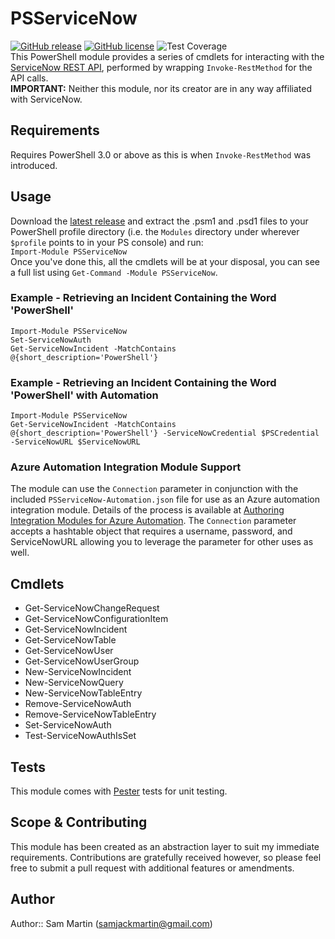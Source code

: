 # PSServiceNow  
[![GitHub release](https://img.shields.io/github/release/Sam-Martin/servicenow-powershell.svg)](https://github.com/Sam-Martin/servicenow-powershell/releases/latest) [![GitHub license](https://img.shields.io/github/license/Sam-Martin/servicenow-powershell.svg)](LICENSE) ![Test Coverage](https://img.shields.io/badge/coverage-87%25-yellowgreen.svg)  
This PowerShell module provides a series of cmdlets for interacting with the [ServiceNow REST API](http://wiki.servicenow.com/index.php?title=REST_API), performed by wrapping `Invoke-RestMethod` for the API calls.  
**IMPORTANT:** Neither this module, nor its creator are in any way affiliated with ServiceNow.

## Requirements
Requires PowerShell 3.0 or above as this is when `Invoke-RestMethod` was introduced.

## Usage
Download the [latest release](https://github.com/Sam-Martin/servicenow-powershell/releases/latest) and  extract the .psm1 and .psd1 files to your PowerShell profile directory (i.e. the `Modules` directory under wherever `$profile` points to in your PS console) and run:  
`Import-Module PSServiceNow`  
Once you've done this, all the cmdlets will be at your disposal, you can see a full list using `Get-Command -Module PSServiceNow`.

### Example - Retrieving an Incident Containing the Word 'PowerShell'
```
Import-Module PSServiceNow
Set-ServiceNowAuth 
Get-ServiceNowIncident -MatchContains @{short_description='PowerShell'} 
```

### Example - Retrieving an Incident Containing the Word 'PowerShell' with Automation
```
Import-Module PSServiceNow
Get-ServiceNowIncident -MatchContains @{short_description='PowerShell'} -ServiceNowCredential $PSCredential -ServiceNowURL $ServiceNowURL
```

### Azure Automation Integration Module Support
The module can use the `Connection` parameter in conjunction with the included `PSServiceNow-Automation.json` file for use as an Azure automation integration module.  Details of the process is available at [Authoring Integration Modules for Azure Automation](https://azure.microsoft.com/en-us/blog/authoring-integration-modules-for-azure-automation).  The `Connection` parameter accepts a hashtable object that requires a username, password, and ServiceNowURL allowing you to leverage the parameter for other uses as well.

## Cmdlets  
* Get-ServiceNowChangeRequest
* Get-ServiceNowConfigurationItem
* Get-ServiceNowIncident
* Get-ServiceNowTable
* Get-ServiceNowUser
* Get-ServiceNowUserGroup
* New-ServiceNowIncident
* New-ServiceNowQuery
* New-ServiceNowTableEntry
* Remove-ServiceNowAuth
* Remove-ServiceNowTableEntry
* Set-ServiceNowAuth
* Test-ServiceNowAuthIsSet

## Tests
This module comes with [Pester](https://github.com/pester/Pester/) tests for unit testing.

## Scope & Contributing
This module has been created as an abstraction layer to suit my immediate requirements. Contributions are gratefully received however, so please feel free to submit a pull request with additional features or amendments.

## Author
Author:: Sam Martin (<samjackmartin@gmail.com>)

